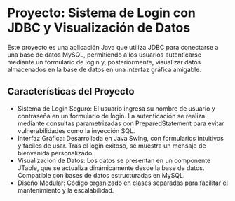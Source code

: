 # Proyecto: Sistema de Login con JDBC y Visualización de Datos

Este proyecto es una aplicación Java que utiliza JDBC para conectarse a una base de datos MySQL, permitiendo a los usuarios autenticarse mediante un formulario de login y, posteriormente, visualizar datos almacenados en la base de datos en una interfaz gráfica amigable.

## Características del Proyecto

- Sistema de Login Seguro:
    El usuario ingresa su nombre de usuario y contraseña en un formulario de login.
    La autenticación se realiza mediante consultas parametrizadas con PreparedStatement para evitar vulnerabilidades como la inyección SQL.
- Interfaz Gráfica:
    Desarrollada en Java Swing, con formularios intuitivos y fáciles de usar.
    Tras el login exitoso, se muestra un mensaje de bienvenida personalizado.
- Visualización de Datos:
    Los datos se presentan en un componente JTable, que se actualiza dinámicamente desde la base de datos.
    Compatible con bases de datos estructuradas en MySQL.
- Diseño Modular:
    Código organizado en clases separadas para facilitar el mantenimiento y la escalabilidad.
